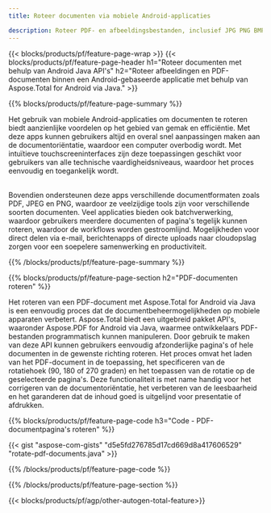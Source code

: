 ```yaml
---
title: Roteer documenten via mobiele Android-applicaties  

description: Roteer PDF- en afbeeldingsbestanden, inclusief JPG PNG BMP GIF TIFF SVG via uw mobiele Android-applicatie.
---
```


{{< blocks/products/pf/feature-page-wrap >}}
{{< blocks/products/pf/feature-page-header h1="Roteer documenten met behulp van Android Java API's" h2="Roteer afbeeldingen en PDF-documenten binnen een Android-gebaseerde applicatie met behulp van Aspose.Total for Android via Java." >}}

{{% blocks/products/pf/feature-page-summary %}}

Het gebruik van mobiele Android-applicaties om documenten te roteren biedt aanzienlijke voordelen op het gebied van gemak en efficiëntie.  Met deze apps kunnen gebruikers altijd en overal snel aanpassingen maken aan de documentoriëntatie, waardoor een computer overbodig wordt.  Met intuïtieve touchscreeninterfaces zijn deze toepassingen geschikt voor gebruikers van alle technische vaardigheidsniveaus, waardoor het proces eenvoudig en toegankelijk wordt. <br /><br />

Bovendien ondersteunen deze apps verschillende documentformaten zoals PDF, JPEG en PNG, waardoor ze veelzijdige tools zijn voor verschillende soorten documenten.  Veel applicaties bieden ook batchverwerking, waardoor gebruikers meerdere documenten of pagina's tegelijk kunnen roteren, waardoor de workflows worden gestroomlijnd.  Mogelijkheden voor direct delen via e-mail, berichtenapps of directe uploads naar cloudopslag zorgen voor een soepelere samenwerking en productiviteit. 

{{% /blocks/products/pf/feature-page-summary  %}}


{{% blocks/products/pf/feature-page-section  h2="PDF-documenten roteren" %}}

Het roteren van een PDF-document met Aspose.Total for Android via Java is een eenvoudig proces dat de documentbeheermogelijkheden op mobiele apparaten verbetert.  Aspose.Total biedt een uitgebreid pakket API's, waaronder Aspose.PDF for Android via Java, waarmee ontwikkelaars PDF-bestanden programmatisch kunnen manipuleren.  Door gebruik te maken van deze API kunnen gebruikers eenvoudig afzonderlijke pagina's of hele documenten in de gewenste richting roteren.  Het proces omvat het laden van het PDF-document in de toepassing, het specificeren van de rotatiehoek (90, 180 of 270 graden) en het toepassen van de rotatie op de geselecteerde pagina's.  Deze functionaliteit is met name handig voor het corrigeren van de documentoriëntatie, het verbeteren van de leesbaarheid en het garanderen dat de inhoud goed is uitgelijnd voor presentatie of afdrukken.  

{{% blocks/products/pf/feature-page-code h3="Code - PDF-documentpagina's roteren" %}}

{{< gist "aspose-com-gists" "d5e5fd276785d17cd669d8a417606529" "rotate-pdf-documents.java" >}}

{{% /blocks/products/pf/feature-page-code  %}}

{{% /blocks/products/pf/feature-page-section %}}

{{< blocks/products/pf/agp/other-autogen-total-feature>}}